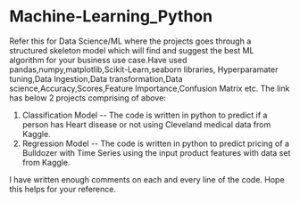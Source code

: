 # Machine-Learning_Python
Refer this for Data Science/ML where the projects goes through a structured skeleton model which will find and suggest the best ML
algorithm for your business use case.Have used pandas,numpy,matplotlib,Scikit-Learn,seaborn libraries,
Hyperparamater tuning,Data Ingestion,Data transformation,Data science,Accuracy,Scores,Feature Importance,Confusion Matrix etc.
The link has below 2 projects comprising of above:
1) Classification Model -- The code is written in python to predict if a person has Heart disease or not using Cleveland medical data from Kaggle.
2) Regression Model     -- The code is written in python to predict pricing of a Bulldozer with Time Series using the input product features with data set from Kaggle.

I have written enough comments on each and every line of the code. Hope this helps for your reference.

